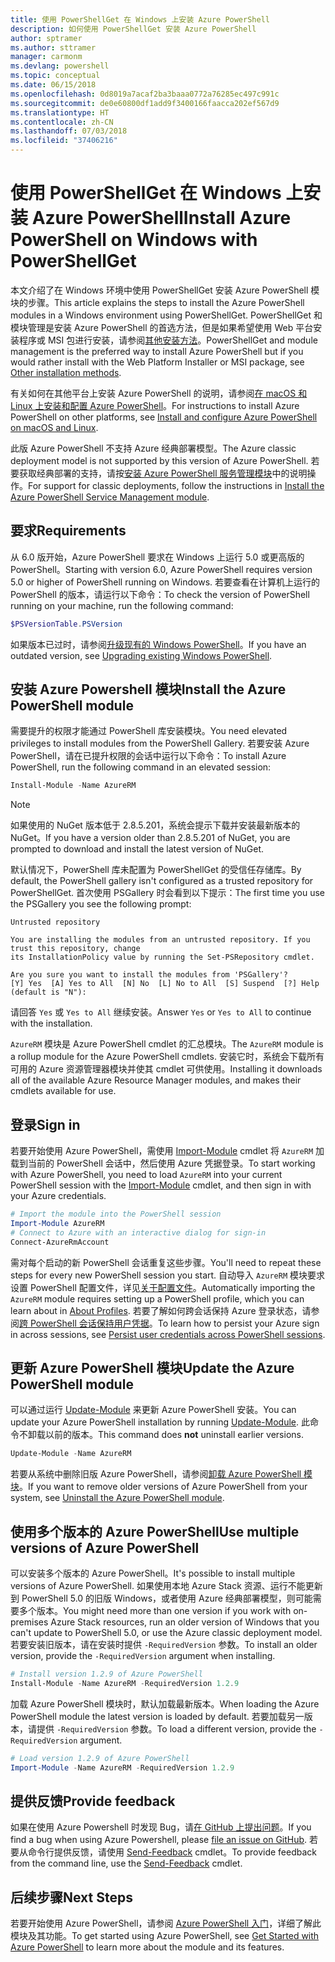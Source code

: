 ```yaml
---
title: 使用 PowerShellGet 在 Windows 上安装 Azure PowerShell
description: 如何使用 PowerShellGet 安装 Azure PowerShell
author: sptramer
ms.author: sttramer
manager: carmonm
ms.devlang: powershell
ms.topic: conceptual
ms.date: 06/15/2018
ms.openlocfilehash: 0d8019a7acaf2ba3baaa0772a76285ec497c991c
ms.sourcegitcommit: de0e60800df1add9f3400166faacca202ef567d9
ms.translationtype: HT
ms.contentlocale: zh-CN
ms.lasthandoff: 07/03/2018
ms.locfileid: "37406216"
---
```

# <a name="install-azure-powershell-on-windows-with-powershellget"></a><span data-ttu-id="46d63-103">使用 PowerShellGet 在 Windows 上安装 Azure PowerShell</span><span class="sxs-lookup"><span data-stu-id="46d63-103">Install Azure PowerShell on Windows with PowerShellGet</span></span>

<span data-ttu-id="46d63-104">本文介绍了在 Windows 环境中使用 PowerShellGet 安装 Azure PowerShell 模块的步骤。</span><span class="sxs-lookup"><span data-stu-id="46d63-104">This article explains the steps to install the Azure PowerShell modules in a Windows environment using PowerShellGet.</span></span> <span data-ttu-id="46d63-105">PowerShellGet 和模块管理是安装 Azure PowerShell 的首选方法，但是如果希望使用 Web 平台安装程序或 MSI 包进行安装，请参阅[其他安装方法](other-install.md)。</span><span class="sxs-lookup"><span data-stu-id="46d63-105">PowerShellGet and module management is the preferred way to install Azure PowerShell but if you would rather install with the Web Platform Installer or MSI package, see [Other installation methods](other-install.md).</span></span>

<span data-ttu-id="46d63-106">有关如何在其他平台上安装 Azure PowerShell 的说明，请参阅[在 macOS 和 Linux 上安装和配置 Azure PowerShell](install-azurermps-maclinux.md)。</span><span class="sxs-lookup"><span data-stu-id="46d63-106">For instructions to install Azure PowerShell on other platforms, see [Install and configure Azure PowerShell on macOS and Linux](install-azurermps-maclinux.md).</span></span>

<span data-ttu-id="46d63-107">此版 Azure PowerShell 不支持 Azure 经典部署模型。</span><span class="sxs-lookup"><span data-stu-id="46d63-107">The Azure classic deployment model is not supported by this version of Azure PowerShell.</span></span> <span data-ttu-id="46d63-108">若要获取经典部署的支持，请按[安装 Azure PowerShell 服务管理模块](/powershell/azure/servicemanagement/install-azure-ps)中的说明操作。</span><span class="sxs-lookup"><span data-stu-id="46d63-108">For support for classic deployments, follow the instructions in [Install the Azure PowerShell Service Management module](/powershell/azure/servicemanagement/install-azure-ps).</span></span>

## <a name="requirements"></a><span data-ttu-id="46d63-109">要求</span><span class="sxs-lookup"><span data-stu-id="46d63-109">Requirements</span></span>

<span data-ttu-id="46d63-110">从 6.0 版开始，Azure PowerShell 要求在 Windows 上运行 5.0 或更高版的 PowerShell。</span><span class="sxs-lookup"><span data-stu-id="46d63-110">Starting with version 6.0, Azure PowerShell requires version 5.0 or higher of PowerShell running on Windows.</span></span> <span data-ttu-id="46d63-111">若要查看在计算机上运行的 PowerShell 的版本，请运行以下命令：</span><span class="sxs-lookup"><span data-stu-id="46d63-111">To check the version of PowerShell running on your machine, run the following command:</span></span>

```powershell
$PSVersionTable.PSVersion
```

<span data-ttu-id="46d63-112">如果版本已过时，请参阅[升级现有的 Windows PowerShell](/powershell/scripting/setup/installing-windows-powershell?view=powershell-6#upgrading-existing-windows-powershell)。</span><span class="sxs-lookup"><span data-stu-id="46d63-112">If you have an outdated version, see [Upgrading existing Windows PowerShell](/powershell/scripting/setup/installing-windows-powershell?view=powershell-6#upgrading-existing-windows-powershell).</span></span>

## <a name="install-the-azure-powershell-module"></a><span data-ttu-id="46d63-113">安装 Azure Powershell 模块</span><span class="sxs-lookup"><span data-stu-id="46d63-113">Install the Azure PowerShell module</span></span>

<span data-ttu-id="46d63-114">需要提升的权限才能通过 PowerShell 库安装模块。</span><span class="sxs-lookup"><span data-stu-id="46d63-114">You need elevated privileges to install modules from the PowerShell Gallery.</span></span> <span data-ttu-id="46d63-115">若要安装 Azure PowerShell，请在已提升权限的会话中运行以下命令：</span><span class="sxs-lookup"><span data-stu-id="46d63-115">To install Azure PowerShell, run the following command in an elevated session:</span></span>

```powershell
Install-Module -Name AzureRM
```

> [!NOTE]
> <span data-ttu-id="46d63-116">如果使用的 NuGet 版本低于 2.8.5.201，系统会提示下载并安装最新版本的 NuGet。</span><span class="sxs-lookup"><span data-stu-id="46d63-116">If you have a version older than 2.8.5.201 of NuGet, you are prompted to download and install the latest version of NuGet.</span></span>

<span data-ttu-id="46d63-117">默认情况下，PowerShell 库未配置为 PowerShellGet 的受信任存储库。</span><span class="sxs-lookup"><span data-stu-id="46d63-117">By default, the PowerShell gallery isn't configured as a trusted repository for PowerShellGet.</span></span> <span data-ttu-id="46d63-118">首次使用 PSGallery 时会看到以下提示：</span><span class="sxs-lookup"><span data-stu-id="46d63-118">The first time you use the PSGallery you see the following prompt:</span></span>

```output
Untrusted repository

You are installing the modules from an untrusted repository. If you trust this repository, change
its InstallationPolicy value by running the Set-PSRepository cmdlet.

Are you sure you want to install the modules from 'PSGallery'?
[Y] Yes  [A] Yes to All  [N] No  [L] No to All  [S] Suspend  [?] Help (default is "N"):
```

<span data-ttu-id="46d63-119">请回答 `Yes` 或 `Yes to All` 继续安装。</span><span class="sxs-lookup"><span data-stu-id="46d63-119">Answer `Yes` or `Yes to All` to continue with the installation.</span></span>

<span data-ttu-id="46d63-120">`AzureRM` 模块是 Azure PowerShell cmdlet 的汇总模块。</span><span class="sxs-lookup"><span data-stu-id="46d63-120">The `AzureRM` module is a rollup module for the Azure PowerShell cmdlets.</span></span> <span data-ttu-id="46d63-121">安装它时，系统会下载所有可用的 Azure 资源管理器模块并使其 cmdlet 可供使用。</span><span class="sxs-lookup"><span data-stu-id="46d63-121">Installing it downloads all of the available Azure Resource Manager modules, and makes their cmdlets available for use.</span></span>

## <a name="sign-in"></a><span data-ttu-id="46d63-122">登录</span><span class="sxs-lookup"><span data-stu-id="46d63-122">Sign in</span></span>

<span data-ttu-id="46d63-123">若要开始使用 Azure PowerShell，需使用 [Import-Module](/powershell/module/Microsoft.PowerShell.Core/Import-Module) cmdlet 将 `AzureRM` 加载到当前的 PowerShell 会话中，然后使用 Azure 凭据登录。</span><span class="sxs-lookup"><span data-stu-id="46d63-123">To start working with Azure PowerShell, you need to load `AzureRM` into your current PowerShell session with the [Import-Module](/powershell/module/Microsoft.PowerShell.Core/Import-Module) cmdlet, and then sign in with your Azure credentials.</span></span>

```powershell
# Import the module into the PowerShell session
Import-Module AzureRM
# Connect to Azure with an interactive dialog for sign-in
Connect-AzureRmAccount
```

<span data-ttu-id="46d63-124">需对每个启动的新 PowerShell 会话重复这些步骤。</span><span class="sxs-lookup"><span data-stu-id="46d63-124">You'll need to repeat these steps for every new PowerShell session you start.</span></span> <span data-ttu-id="46d63-125">自动导入 `AzureRM` 模块要求设置 PowerShell 配置文件，详见[关于配置文件](/powershell/module/microsoft.powershell.core/about/about_profiles)。</span><span class="sxs-lookup"><span data-stu-id="46d63-125">Automatically importing the `AzureRM` module requires setting up a PowerShell profile, which you can learn about in [About Profiles](/powershell/module/microsoft.powershell.core/about/about_profiles).</span></span>
<span data-ttu-id="46d63-126">若要了解如何跨会话保持 Azure 登录状态，请参阅[跨 PowerShell 会话保持用户凭据](context-persistence.md)。</span><span class="sxs-lookup"><span data-stu-id="46d63-126">To learn how to persist your Azure sign in across sessions, see [Persist user credentials across PowerShell sessions](context-persistence.md).</span></span>

## <a name="update-the-azure-powershell-module"></a><span data-ttu-id="46d63-127">更新 Azure PowerShell 模块</span><span class="sxs-lookup"><span data-stu-id="46d63-127">Update the Azure PowerShell module</span></span>

<span data-ttu-id="46d63-128">可以通过运行 [Update-Module](/powershell/module/powershellget/update-module) 来更新 Azure PowerShell 安装。</span><span class="sxs-lookup"><span data-stu-id="46d63-128">You can update your Azure PowerShell installation by running [Update-Module](/powershell/module/powershellget/update-module).</span></span> <span data-ttu-id="46d63-129">此命令不卸载以前的版本。</span><span class="sxs-lookup"><span data-stu-id="46d63-129">This command does __not__ uninstall earlier versions.</span></span>

```powershell
Update-Module -Name AzureRM
```

<span data-ttu-id="46d63-130">若要从系统中删除旧版 Azure PowerShell，请参阅[卸载 Azure PowerShell 模块](uninstall-azurerm-ps.md)。</span><span class="sxs-lookup"><span data-stu-id="46d63-130">If you want to remove older versions of Azure PowerShell from your system, see [Uninstall the Azure PowerShell module](uninstall-azurerm-ps.md).</span></span>

## <a name="use-multiple-versions-of-azure-powershell"></a><span data-ttu-id="46d63-131">使用多个版本的 Azure PowerShell</span><span class="sxs-lookup"><span data-stu-id="46d63-131">Use multiple versions of Azure PowerShell</span></span>

<span data-ttu-id="46d63-132">可以安装多个版本的 Azure PowerShell。</span><span class="sxs-lookup"><span data-stu-id="46d63-132">It's possible to install multiple versions of Azure PowerShell.</span></span> <span data-ttu-id="46d63-133">如果使用本地 Azure Stack 资源、运行不能更新到 PowerShell 5.0 的旧版 Windows，或者使用 Azure 经典部署模型，则可能需要多个版本。</span><span class="sxs-lookup"><span data-stu-id="46d63-133">You might need more than one version if you work with on-premises Azure Stack resources, run an older version of Windows that you can't update to PowerShell 5.0, or use the Azure classic deployment model.</span></span> <span data-ttu-id="46d63-134">若要安装旧版本，请在安装时提供 `-RequiredVersion` 参数。</span><span class="sxs-lookup"><span data-stu-id="46d63-134">To install an older version, provide the `-RequiredVersion` argument when installing.</span></span>

```powershell
# Install version 1.2.9 of Azure PowerShell
Install-Module -Name AzureRM -RequiredVersion 1.2.9
```

<span data-ttu-id="46d63-135">加载 Azure PowerShell 模块时，默认加载最新版本。</span><span class="sxs-lookup"><span data-stu-id="46d63-135">When loading the Azure PowerShell module the latest version is loaded by default.</span></span> <span data-ttu-id="46d63-136">若要加载另一版本，请提供 `-RequiredVersion` 参数。</span><span class="sxs-lookup"><span data-stu-id="46d63-136">To load a different version, provide the `-RequiredVersion` argument.</span></span>

```powershell
# Load version 1.2.9 of Azure PowerShell
Import-Module -Name AzureRM -RequiredVersion 1.2.9
```

## <a name="provide-feedback"></a><span data-ttu-id="46d63-137">提供反馈</span><span class="sxs-lookup"><span data-stu-id="46d63-137">Provide feedback</span></span>

<span data-ttu-id="46d63-138">如果在使用 Azure Powershell 时发现 Bug，请[在 GitHub 上提出问题](https://github.com/Azure/azure-powershell/issues)。</span><span class="sxs-lookup"><span data-stu-id="46d63-138">If you find a bug when using Azure Powershell, please [file an issue on GitHub](https://github.com/Azure/azure-powershell/issues).</span></span>
<span data-ttu-id="46d63-139">若要从命令行提供反馈，请使用 [Send-Feedback](/powershell/module/azurerm.profile/send-feedback) cmdlet。</span><span class="sxs-lookup"><span data-stu-id="46d63-139">To provide feedback from the command line, use the [Send-Feedback](/powershell/module/azurerm.profile/send-feedback) cmdlet.</span></span>

## <a name="next-steps"></a><span data-ttu-id="46d63-140">后续步骤</span><span class="sxs-lookup"><span data-stu-id="46d63-140">Next Steps</span></span>

<span data-ttu-id="46d63-141">若要开始使用 Azure PowerShell，请参阅 [Azure PowerShell 入门](get-started-azureps.md)，详细了解此模块及其功能。</span><span class="sxs-lookup"><span data-stu-id="46d63-141">To get started using Azure PowerShell, see [Get Started with Azure PowerShell](get-started-azureps.md) to learn more about the module and its features.</span></span>